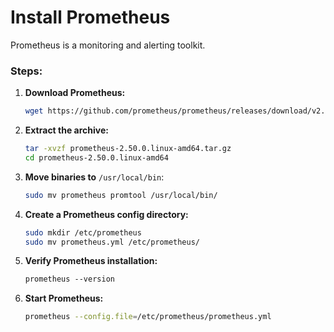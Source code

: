 # Install Prometheus

Prometheus is a monitoring and alerting toolkit.

### Steps:

1. **Download Prometheus:**
    
    ```bash
    wget https://github.com/prometheus/prometheus/releases/download/v2.50.0/prometheus-2.50.0.linux-amd64.tar.gz
    ```
    
2. **Extract the archive:**
    
    ```bash
    tar -xvzf prometheus-2.50.0.linux-amd64.tar.gz
    cd prometheus-2.50.0.linux-amd64
    ```
    
3. **Move binaries to** `/usr/local/bin`:
    
    ```bash
    sudo mv prometheus promtool /usr/local/bin/
    ```
    
4. **Create a Prometheus config directory:**
    
    ```bash
    sudo mkdir /etc/prometheus
    sudo mv prometheus.yml /etc/prometheus/
    ```
    
5. **Verify Prometheus installation:**
    
    ```css
    prometheus --version
    ```
    
6. **Start Prometheus:**
    
    ```bash
    prometheus --config.file=/etc/prometheus/prometheus.yml
    ```
    

